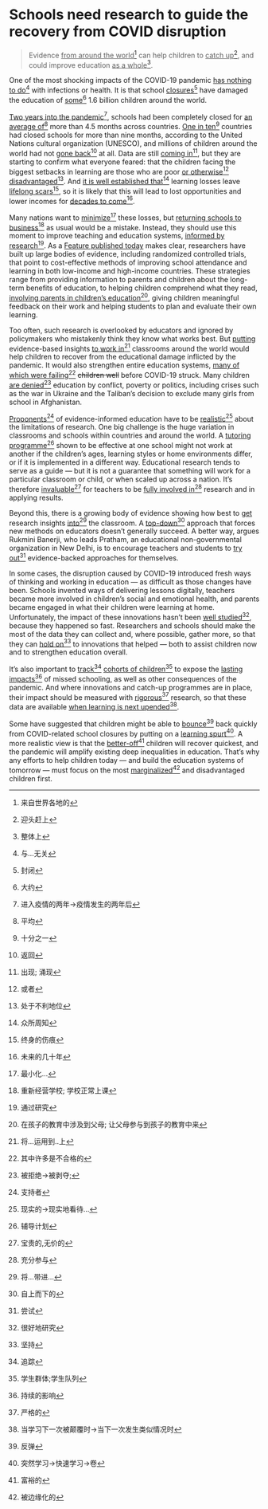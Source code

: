 # Schools need research to guide the recovery from COVID disruption

> Evidence <u>from around the world</u>[^1] can help children to <u>catch up</u>[^2], and could improve education <u>as a whole</u>[^3].

[^1]:来自世界各地的
[^2]:迎头赶上
[^3]:整体上

One of the most shocking impacts of the COVID-19 pandemic <u>has nothing to do</u>[^4] with infections or health. It is that school <u>closures</u>[^5] have damaged the education of <u>some</u>[^6] 1.6 billion children around the world.

[^4]:与…无关
[^5]:封闭
[^6]:大约

<u>Two years into the pandemic</u>[^7], schools had been completely closed for <u>an average of</u>[^8] more than 4.5 months across countries. <u>One in ten</u>[^9] countries had closed schools for more than nine months, according to the United Nations cultural organization (UNESCO), and millions of children around the world had not <u>gone back</u>[^10] at all. Data are still <u>coming in</u>[^11], but they are starting to confirm what everyone feared: that the children facing the biggest setbacks in learning are those who are poor <u>or otherwise</u>[^12] <u>disadvantaged</u>[^13]. And <u>it is well established that</u>[^14] learning losses leave <u>lifelong scars</u>[^15], so it is likely that this will lead to lost opportunities and lower incomes for <u>decades to come</u>[^16].

[^7]:进入疫情的两年->疫情发生的两年后
[^8]:平均
[^9]:十分之一
[^10]:返回
[^11]:出现; 涌现
[^12]:或者
[^13]:处于不利地位
[^14]:众所周知
[^15]:终身的伤痕
[^16]:未来的几十年

Many nations want to <u>minimize</u>[^17] these losses, but <u>returning schools to business</u>[^18] as usual would be a mistake. Instead, they should use this moment to improve teaching and education systems, <u>informed by research</u>[^20]. As a [Feature published today](https://www.nature.com/articles/d41586-022-01387-7) makes clear, researchers have built up large bodies of evidence, including randomized controlled trials, that point to cost-effective methods of improving school attendance and learning in both low-income and high-income countries. These strategies range from providing information to parents and children about the long-term benefits of education, to helping children comprehend what they read, <u>involving parents in children’s education</u>[^19], giving children meaningful feedback on their work and helping students to plan and evaluate their own learning.

[^17]:最小化…
[^18]:重新经营学校; 学校正常上课
[^19]:在孩子的教育中涉及到父母; 让父母参与到孩子的教育中来
[^20]:通过研究

Too often, such research is overlooked by educators and ignored by policymakers who mistakenly think they know what works best. But <u>putting</u> evidence-based insights <u>to work in</u>[^21] classrooms around the world would help children to recover from the educational damage inflicted by the pandemic. It would also strengthen entire education systems, <u>many of which were failing</u>[^22] ~~children well~~ before COVID-19 struck. Many children <u>are denied</u>[^23] education by conflict, poverty or politics, including crises such as the war in Ukraine and the Taliban’s decision to exclude many girls from school in Afghanistan.

[^21]:将…运用到..上
[^22]:其中许多是不合格的
[^23]:被拒绝->被剥夺;

<u>Proponents</u>[^24] of evidence-informed education have to be <u>realistic</u>[^25] about the limitations of research. One big challenge is the huge variation in classrooms and schools within countries and around the world. A <u>tutoring programme</u>[^26] shown to be effective at one school might not work at another if the children’s ages, learning styles or home environments differ, or if it is implemented in a different way. Educational research tends to serve as a guide — but it is not a guarantee that something will work for a particular classroom or child, or when scaled up across a nation. It’s therefore <u>invaluable</u>[^27] for teachers to be <u>fully involved in</u>[^28] research and in applying results.

[^24]:支持者
[^25]:现实的->现实地看待…
[^26]:辅导计划
[^27]:宝贵的,无价的
[^28]:充分参与

Beyond this, there is a growing body of evidence showing how best to <u>get</u> research insights <u>into</u>[^29] the classroom. A <u>top-down</u>[^30] approach that forces new methods on educators doesn’t generally succeed. A better way, argues Rukmini Banerji, who leads Pratham, an educational non-governmental organization in New Delhi, is to encourage teachers and students to <u>try out</u>[^31] evidence-backed approaches for themselves.

[^29]:将…带进…
[^30]:自上而下的
[^31]:尝试

In some cases, the disruption caused by COVID-19 introduced fresh ways of thinking and working in education — as difficult as those changes have been. Schools invented ways of delivering lessons digitally, teachers became more involved in children’s social and emotional health, and parents became engaged in what their children were learning at home. Unfortunately, the impact of these innovations hasn’t been <u>well studied</u>[^32], because they happened so fast. Researchers and schools should make the most of the data they can collect and, where possible, gather more, so that they can <u>hold on</u>[^33] to innovations that helped — both to assist children now and to strengthen education overall.

[^32]:很好地研究
[^33]:坚持

It’s also important to <u>track</u>[^34] <u>cohorts of children</u>[^35] to expose the <u>lasting impacts</u>[^36] of missed schooling, as well as other consequences of the pandemic. And where innovations and catch-up programmes are in place, their impact should be measured with <u>rigorous</u>[^37] research, so that these data are available <u>when learning is next upended</u>[^38].

[^34]:追踪
[^35]:学生群体;学生队列
[^36]:持续的影响
[^37]:严格的
[^38]:当学习下一次被颠覆时->当下一次发生类似情况时

Some have suggested that children might be able to <u>bounce</u>[^39] back quickly from COVID-related school closures by putting on a <u>learning spurt</u>[^40]. A more realistic view is that the <u>better-off</u>[^41] children will recover quickest, and the pandemic will amplify existing deep inequalities in education. That’s why any efforts to help children today — and build the education systems of tomorrow — must focus on the most <u>marginalized</u>[^42] and disadvantaged children first.

[^39]:反弹
[^40]:突然学习->快速学习->卷
[^41]:富裕的
[^42]:被边缘化的

